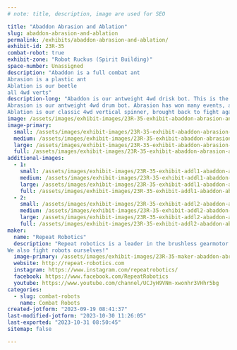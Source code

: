 ```yaml
---
# note: title, description, image are used for SEO

title: "Abaddon Abrasion and Ablation"
slug: abaddon-abrasion-and-ablation
permalink: /exhibits/abaddon-abrasion-and-ablation/
exhibit-id: 23R-35
combat-robot: true
exhibit-zone: "Robot Ruckus (Spirit Building)"
space-number: Unassigned
description: "Abaddon is a full combat ant
Abrasion is a plastic ant
Ablation is our beetle
all 4wd verts"
description-long: "Abaddon is our antweight 4wd drisk bot. This is the second revision of abaddon to fight. 
Abrasion is our antweight 4wd drum bot. Abrasion has won many events, and most recently placed 4th in the RCE national championships.
Ablation is our classic 4wd vertical spinner, brought back to fight again at robot ruckus. "
image: /assets/images/exhibit-images/23R-35-exhibit-abaddon-abrasion-and-ablation-000-abd-mk2-large.png
image-primary: 
  small: /assets/images/exhibit-images/23R-35-exhibit-abaddon-abrasion-and-ablation-000-abd-mk2-small.png
  medium: /assets/images/exhibit-images/23R-35-exhibit-abaddon-abrasion-and-ablation-000-abd-mk2-medium.png
  large: /assets/images/exhibit-images/23R-35-exhibit-abaddon-abrasion-and-ablation-000-abd-mk2-large.png
  full: /assets/images/exhibit-images/23R-35-exhibit-abaddon-abrasion-and-ablation-000-abd-mk2-full.png
additional-images: 
  - 1:
    small: /assets/images/exhibit-images/23R-35-exhibit-addl1-abaddon-abrasion-and-ablation-000-abl-mk4-3-small.png
    medium: /assets/images/exhibit-images/23R-35-exhibit-addl1-abaddon-abrasion-and-ablation-000-abl-mk4-3-medium.png
    large: /assets/images/exhibit-images/23R-35-exhibit-addl1-abaddon-abrasion-and-ablation-000-abl-mk4-3-large.png
    full: /assets/images/exhibit-images/23R-35-exhibit-addl1-abaddon-abrasion-and-ablation-000-abl-mk4-3-full.png
  - 2:
    small: /assets/images/exhibit-images/23R-35-exhibit-addl2-abaddon-abrasion-and-ablation-000-rwd-mk1-1-small.png
    medium: /assets/images/exhibit-images/23R-35-exhibit-addl2-abaddon-abrasion-and-ablation-000-rwd-mk1-1-medium.png
    large: /assets/images/exhibit-images/23R-35-exhibit-addl2-abaddon-abrasion-and-ablation-000-rwd-mk1-1-large.png
    full: /assets/images/exhibit-images/23R-35-exhibit-addl2-abaddon-abrasion-and-ablation-000-rwd-mk1-1-full.png
maker: 
  name: "Repeat Robotics"
  description: "Repeat robotics is a leader in the brushless gearmotor industry, as well as creating all sorts of custom products for combat robot applications. 
We also fight robots ourselves!"
  image-primary: /assets/images/exhibit-images/23R-35-maker-abaddon-abrasion-and-ablation-repeat-robotics-logo-full-medium-medium.png
  website: http://repeat-robotics.com
  instagram: https://www.instagram.com/repeatrobotics/
  facebook: https://www.facebook.com/RepeatRobotics
  youtube: https://www.youtube.com/channel/UCJyH9VNm-xwonhr3VHhr5bg
categories: 
  - slug: combat-robots
    name: Combat Robots
created-jotform: "2023-09-19 08:41:37"
last-modified-jotform: "2023-10-30 11:26:05"
last-exported: "2023-10-31 08:50:45"
sitemap: false

---
```

